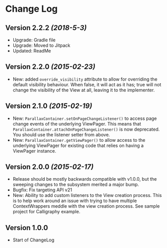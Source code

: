 Change Log
==========
Version 2.2.2 *(2018-5-3)*
----------------------------

 * Upgrade: Gradle file
 * Upgrade: Moved to Jitpack
 * Updated: ReadMe

Version 2.2.0 *(2015-02-23)*
----------------------------

 * New: added `override_visibility` attribute to allow for overriding the default visibility behaviour.
   When false, it will act as it has; true will not change the visibility of the View at all,
   leaving it to the implementer.


Version 2.1.0 *(2015-02-19)*
----------------------------

 * New: `ParallaxContainer.setOnPageChangeListener()` to access page change events of the
   underlying ViewPager. This means that `ParallaxContainer.attachOnPageChangeListener()` is now
   deprecated. You should use the listener setter from above.
 * New: `ParallaxContainer.getViewPager()` to allow access to the underlying ViewPager for
   existing code that relies on having a ViewPager instance.


Version 2.0.0 *(2015-02-17)*
----------------------------

 * Release should be mostly backwards compatible with v1.0.0, but the sweeping changes to the
   subsystem merited a major bump.
 * Bugfix: Fix targeting API v21
 * New: Ability to add custom listeners to the View creation process.
   This is to help work around an issue with trying to have multiple ContextWrappers meddle with
   the view creation process. See sample project for Calligraphy example.


Version 1.0.0
-------------

 * Start of ChangeLog
